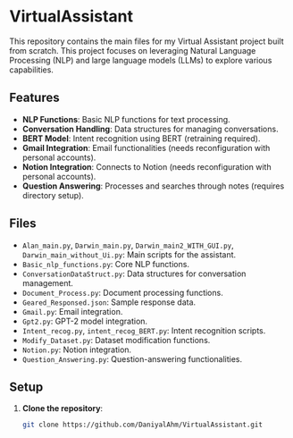 # VirtualAssistant

This repository contains the main files for my Virtual Assistant project built from scratch. This project focuses on leveraging Natural Language Processing (NLP) and large language models (LLMs) to explore various capabilities.

 <!-- DISPLAY=TRUE -->



## Features

- **NLP Functions**: Basic NLP functions for text processing.
- **Conversation Handling**: Data structures for managing conversations.
- **BERT Model**: Intent recognition using BERT (retraining required).
- **Gmail Integration**: Email functionalities (needs reconfiguration with personal accounts).
- **Notion Integration**: Connects to Notion (needs reconfiguration with personal accounts).
- **Question Answering**: Processes and searches through notes (requires directory setup).

## Files

- `Alan_main.py`, `Darwin_main.py`, `Darwin_main2_WITH_GUI.py`, `Darwin_main_without_Ui.py`: Main scripts for the assistant.
- `Basic_nlp_functions.py`: Core NLP functions.
- `ConversationDataStruct.py`: Data structures for conversation management.
- `Document_Process.py`: Document processing functions.
- `Geared_Responsed.json`: Sample response data.
- `Gmail.py`: Email integration.
- `Gpt2.py`: GPT-2 model integration.
- `Intent_recog.py`, `intent_recog_BERT.py`: Intent recognition scripts.
- `Modify_Dataset.py`: Dataset modification functions.
- `Notion.py`: Notion integration.
- `Question_Answering.py`: Question-answering functionalities.

## Setup

1. **Clone the repository**:
   ```sh
   git clone https://github.com/DaniyalAhm/VirtualAssistant.git
